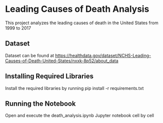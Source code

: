 # Leading Causes of Death Analysis
This project analyzes the leading causes of death in the United States from 1999 to 2017

## Dataset
Dataset can be found at https://healthdata.gov/dataset/NCHS-Leading-Causes-of-Death-United-States/nxxk-8p52/about_data

## Installing Required Libraries
Install the required libraries by running
pip install -r requirements.txt

## Running the Notebook
Open and execute the death_analysis.ipynb Jupyter notebook cell by cell
